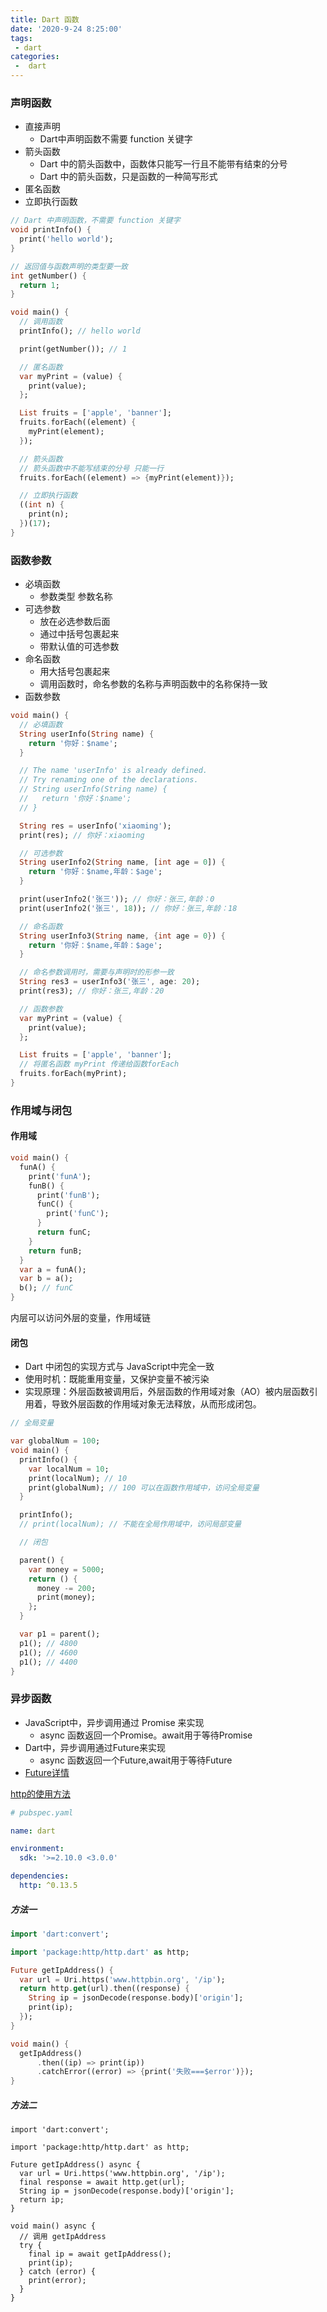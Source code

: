 ```yaml
---
title: Dart 函数
date: '2020-9-24 8:25:00'
tags:
 - dart
categories:
 -  dart
---
```


### 声明函数

+ 直接声明
  - Dart中声明函数不需要 function 关键字
+ 箭头函数
  - Dart 中的箭头函数中，函数体只能写一行且不能带有结束的分号
  - Dart 中的箭头函数，只是函数的一种简写形式
+ 匿名函数
+ 立即执行函数

```dart
// Dart 中声明函数，不需要 function 关键字
void printInfo() {
  print('hello world');
}

// 返回值与函数声明的类型要一致
int getNumber() {
  return 1;
}

void main() {
  // 调用函数
  printInfo(); // hello world

  print(getNumber()); // 1

  // 匿名函数
  var myPrint = (value) {
    print(value);
  };

  List fruits = ['apple', 'banner'];
  fruits.forEach((element) {
    myPrint(element);
  });

  // 箭头函数
  // 箭头函数中不能写结束的分号 只能一行
  fruits.forEach((element) => {myPrint(element)});

  // 立即执行函数
  ((int n) {
    print(n);
  })(17);
}

```

### 函数参数

+ 必填函数
  - 参数类型 参数名称
+ 可选参数
  - 放在必选参数后面
  - 通过中括号包裹起来
  - 带默认值的可选参数
+ 命名函数
  - 用大括号包裹起来
  - 调用函数时，命名参数的名称与声明函数中的名称保持一致
+ 函数参数

```dart
void main() {
  // 必填函数
  String userInfo(String name) {
    return '你好：$name';
  }

  // The name 'userInfo' is already defined.
  // Try renaming one of the declarations.
  // String userInfo(String name) {
  //   return '你好：$name';
  // }

  String res = userInfo('xiaoming');
  print(res); // 你好：xiaoming

  // 可选参数
  String userInfo2(String name, [int age = 0]) {
    return '你好：$name,年龄：$age';
  }

  print(userInfo2('张三')); // 你好：张三,年龄：0
  print(userInfo2('张三', 18)); // 你好：张三,年龄：18

  // 命名函数
  String userInfo3(String name, {int age = 0}) {
    return '你好：$name,年龄：$age';
  }

  // 命名参数调用时，需要与声明时的形参一致
  String res3 = userInfo3('张三', age: 20);
  print(res3); // 你好：张三,年龄：20

  // 函数参数
  var myPrint = (value) {
    print(value);
  };

  List fruits = ['apple', 'banner'];
  // 将匿名函数 myPrint 传递给函数forEach
  fruits.forEach(myPrint);
}

```

### 作用域与闭包

#### 作用域
```dart
void main() {
  funA() {
    print('funA');
    funB() {
      print('funB');
      funC() {
        print('funC');
      }
      return funC;
    }
    return funB;
  }
  var a = funA();
  var b = a();
  b(); // funC
}
```
内层可以访问外层的变量，作用域链

#### 闭包
+ Dart 中闭包的实现方式与 JavaScript中完全一致
+ 使用时机：既能重用变量，又保护变量不被污染
+ 实现原理：外层函数被调用后，外层函数的作用域对象（AO）被内层函数引用着，导致外层函数的作用域对象无法释放，从而形成闭包。

```dart
// 全局变量

var globalNum = 100;
void main() {
  printInfo() {
    var localNum = 10;
    print(localNum); // 10
    print(globalNum); // 100 可以在函数作用域中，访问全局变量
  }

  printInfo();
  // print(localNum); // 不能在全局作用域中，访问局部变量

  // 闭包

  parent() {
    var money = 5000;
    return () {
      money -= 200;
      print(money);
    };
  }

  var p1 = parent();
  p1(); // 4800
  p1(); // 4600
  p1(); // 4400
}

```

### 异步函数

+ JavaScript中，异步调用通过 Promise 来实现
  - async 函数返回一个Promise。await用于等待Promise
+ Dart中，异步调用通过Future来实现
  - async 函数返回一个Future,await用于等待Future
+ [Future详情](https://api.dart.cn/stable/2.18.1/dart-async/Future-class.html)

[http的使用方法](https://pub.dev/packages/http)
```yaml
# pubspec.yaml

name: dart

environment:
  sdk: '>=2.10.0 <3.0.0'

dependencies:
  http: ^0.13.5

```

##### 方法一
```dart
import 'dart:convert';

import 'package:http/http.dart' as http;

Future getIpAddress() {
  var url = Uri.https('www.httpbin.org', '/ip');
  return http.get(url).then((response) {
    String ip = jsonDecode(response.body)['origin'];
    print(ip);
  });
}

void main() {
  getIpAddress()
      .then((ip) => print(ip))
      .catchError((error) => {print('失败===$error')});
}

```

##### 方法二

```
import 'dart:convert';

import 'package:http/http.dart' as http;

Future getIpAddress() async {
  var url = Uri.https('www.httpbin.org', '/ip');
  final response = await http.get(url);
  String ip = jsonDecode(response.body)['origin'];
  return ip;
}

void main() async {
  // 调用 getIpAddress
  try {
    final ip = await getIpAddress();
    print(ip);
  } catch (error) {
    print(error);
  }
}

```